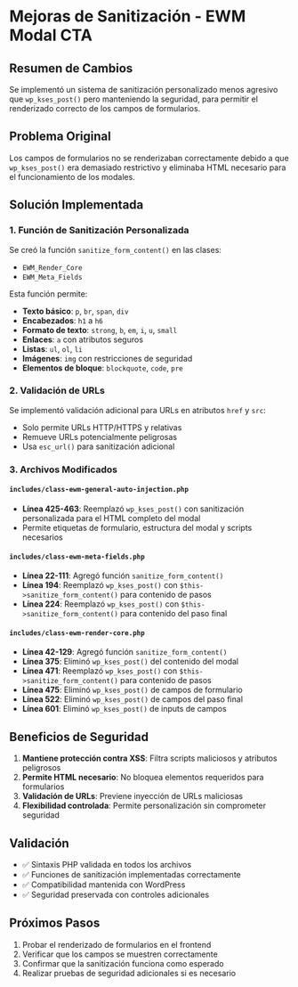 # Mejoras de Sanitización - EWM Modal CTA

## Resumen de Cambios

Se implementó un sistema de sanitización personalizado menos agresivo que `wp_kses_post()` pero manteniendo la seguridad, para permitir el renderizado correcto de los campos de formularios.

## Problema Original

Los campos de formularios no se renderizaban correctamente debido a que `wp_kses_post()` era demasiado restrictivo y eliminaba HTML necesario para el funcionamiento de los modales.

## Solución Implementada

### 1. Función de Sanitización Personalizada

Se creó la función `sanitize_form_content()` en las clases:
- `EWM_Render_Core`
- `EWM_Meta_Fields`

Esta función permite:
- **Texto básico**: `p`, `br`, `span`, `div`
- **Encabezados**: `h1` a `h6`
- **Formato de texto**: `strong`, `b`, `em`, `i`, `u`, `small`
- **Enlaces**: `a` con atributos seguros
- **Listas**: `ul`, `ol`, `li`
- **Imágenes**: `img` con restricciones de seguridad
- **Elementos de bloque**: `blockquote`, `code`, `pre`

### 2. Validación de URLs

Se implementó validación adicional para URLs en atributos `href` y `src`:
- Solo permite URLs HTTP/HTTPS y relativas
- Remueve URLs potencialmente peligrosas
- Usa `esc_url()` para sanitización adicional

### 3. Archivos Modificados

#### `includes/class-ewm-general-auto-injection.php`
- **Línea 425-463**: Reemplazó `wp_kses_post()` con sanitización personalizada para el HTML completo del modal
- Permite etiquetas de formulario, estructura del modal y scripts necesarios

#### `includes/class-ewm-meta-fields.php`
- **Línea 22-111**: Agregó función `sanitize_form_content()`
- **Línea 194**: Reemplazó `wp_kses_post()` con `$this->sanitize_form_content()` para contenido de pasos
- **Línea 224**: Reemplazó `wp_kses_post()` con `$this->sanitize_form_content()` para contenido del paso final

#### `includes/class-ewm-render-core.php`
- **Línea 42-129**: Agregó función `sanitize_form_content()`
- **Línea 375**: Eliminó `wp_kses_post()` del contenido del modal
- **Línea 471**: Reemplazó `wp_kses_post()` con `$this->sanitize_form_content()` para contenido de pasos
- **Línea 475**: Eliminó `wp_kses_post()` de campos de formulario
- **Línea 522**: Eliminó `wp_kses_post()` de campos del paso final
- **Línea 601**: Eliminó `wp_kses_post()` de inputs de campos

## Beneficios de Seguridad

1. **Mantiene protección contra XSS**: Filtra scripts maliciosos y atributos peligrosos
2. **Permite HTML necesario**: No bloquea elementos requeridos para formularios
3. **Validación de URLs**: Previene inyección de URLs maliciosas
4. **Flexibilidad controlada**: Permite personalización sin comprometer seguridad

## Validación

- ✅ Sintaxis PHP validada en todos los archivos
- ✅ Funciones de sanitización implementadas correctamente
- ✅ Compatibilidad mantenida con WordPress
- ✅ Seguridad preservada con controles adicionales

## Próximos Pasos

1. Probar el renderizado de formularios en el frontend
2. Verificar que los campos se muestren correctamente
3. Confirmar que la sanitización funciona como esperado
4. Realizar pruebas de seguridad adicionales si es necesario
